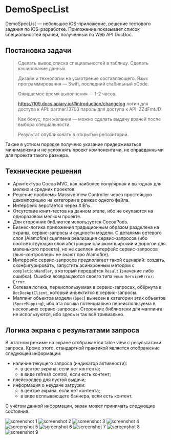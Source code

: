 # DemoSpecList

DemoSpecList — небольшое iOS-приложение, решение тестового задания по iOS-разработке. Приложение показывает список специальностей врачей, полученный по Web API DocDoc.

## Постановка задачи

> Сделать вывод списка специальностей в таблицу. Сделать кэширование данных.
>
> Дизайн и технологии на усмотрение составляющего. Язык программирования — Swift, последний стабильный xCode.
>
> Ожидаемое время выполнения — 1-2 часов.
>
> https://109.docs.apiary.io/#introduction/changelog
> логин для доступа к API: partner.13703
> пароль для доступа к API: ZZdFmtJD
>
> Как бонус, при желании — можно сделать выдачу врачей после выбора специальности.
>
> Результат опубликовать в открытый репозиторий.

Также в устном порядке получено указание придерживаться минимализма и не усложнять проект компонентами, не оправданными для проекта такого размера.

##  Технические решения

* Архитектура Cocoa MVC, как наиболее популярная и выгодная для мелких и средних проектов.
* Решение проблемы Massive View Controller через простейшую декомпозицию на категории в рамках одного файла.
* Интерфейс верстается через XIB'ы.
* Отсутствие юнит-тестов на данном этапе, ибо не окупаются на одноразовом мелком проекте.
* Для сторонних библиотек используется CocoaPods.
* Бизнес-логика приложения традиционным образом разделена на экраны, сервис-запросы и сущности модели. С деталями сетевого слоя (Alamofire) сцеплена реализация сервис-запросов (ибо соответствующий слой абстракции слишком широкий и дорогой для маленького проекта), но не сцеплен интерфейс сервис-запросов (вью-контроллеры не знают про Alamofire).
* Интерфейс сервис-запросов предполагает такой сценарий: создать, сконфигурировать, запустить асинхронным методом с `completionHandler`, в который передаётся `Result` (значение либо ошибка). Ошибки возвращаются своего типа `enum ServiceError: Error`.
* Сетевая логика, переиспользуемая в сервис-запросах, обёрнута в `DocDocApiClient`, который инъектится в сервис-запросы.
* Маппинг объектов модели (`Spec`) вынесен в категории этих объектов (`Spec+Mapping`), ибо эта логика потенциально переиспользуема в нескольких сервис-запросах. Сторонние библиотеки для маппинга не используются, ибо здесь и так всё тривиально.

## Логика экрана с результатами запроса

В штатном режиме на экране отображается table view с результатами запроса. Кроме этого, стандартной практикой является отображение следующей информации:

* наличие текущего запроса (индикатор активности):
  * в центре экрана, если нет контента;
  * в виде refresh control, если есть контент;
* плейсхолдер для пустой выдачи;
* информация о неудаче загрузки:
  * в центре экрана, если нет контента;
  * в виде всплывающего баннера, если есть контент.

С учётом данной информации, экран может принимать следующие состояния.

![screenshot 1](/screenshots/screenshot1.png)
![screenshot 2](/screenshots/screenshot2.png)
![screenshot 3](/screenshots/screenshot3.png)
![screenshot 4](/screenshots/screenshot4.png)
![screenshot 5](/screenshots/screenshot5.png)
![screenshot 6](/screenshots/screenshot6.png)
![screenshot 7](/screenshots/screenshot7.png)
![screenshot 8](/screenshots/screenshot8.png)
![screenshot 9](/screenshots/screenshot9.png)
